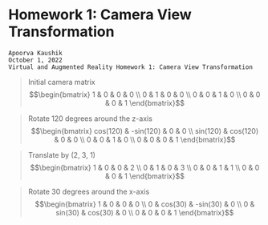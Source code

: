# Homework 1: Camera View Transformation 
```
Apoorva Kaushik
October 1, 2022
Virtual and Augmented Reality Homework 1: Camera View Transformation
```

> Initial camera matrix
$$\begin{bmatrix} 
1 & 0 & 0 & 0 \\ 
0 & 1 & 0 & 0 \\ 
0 & 0 & 1 & 0 \\
0 & 0 & 0 & 1
\end{bmatrix}$$

> Rotate 120 degrees around the z-axis
$$\begin{bmatrix} 
cos(120) & -sin(120) & 0 & 0 \\ 
sin(120) & cos(120) & 0 & 0 \\ 
0 & 0 & 1 & 0 \\
0 & 0 & 0 & 1
\end{bmatrix}$$

> Translate by (2, 3, 1)
$$\begin{bmatrix} 
1 & 0 & 0 & 2 \\ 
0 & 1 & 0 & 3 \\ 
0 & 0 & 1 & 1 \\
0 & 0 & 0 & 1
\end{bmatrix}$$


> Rotate 30 degrees around the x-axis
$$\begin{bmatrix} 
1 & 0 & 0 & 0 \\ 
0 & cos(30) & -sin(30) & 0 \\ 
0 & sin(30) & cos(30) & 0 \\
0 & 0 & 0 & 1
\end{bmatrix}$$
